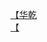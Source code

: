 [【华乾](http://tieba.baidu.com/p/3437496637?see_lz=1&pn=)   
[【](http://tieba.baidu.com/p/3438116426?see_lz=1&pn=)   
